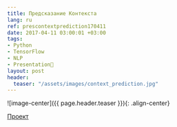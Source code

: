 ```yaml
---
title: Предсказание Контекста
lang: ru
ref: prescontextprediction170411
date: 2017-04-11 03:00:01 +03:00
tags:
- Python
- TensorFlow
- NLP
- Presentation🎯
layout: post
header:
  teaser: "/assets/images/context_prediction.jpg"
---
```


![image-center]({{ page.header.teaser }}){: .align-center}

[Проект](https://github.com/akarazeevprojects/ContextPrediction)
